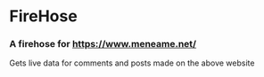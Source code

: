 # FireHose
### A firehose for https://www.meneame.net/
Gets live data for comments and posts made on the above website
